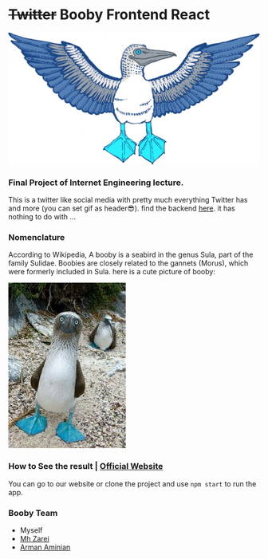 # ~~Twitter~~ Booby Frontend React
![Hell Yes](images/header_img.jpg)

### Final Project of Internet Engineering lecture.
This is a twitter like social media with pretty much everything Twitter has and more (you can set gif as header😎).
find the backend [here](https://github.com/arman-aminian/twitter-backend). it has nothing to do with ...

### Nomenclature
According to Wikipedia, A booby is a seabird in the genus Sula, part of the family Sulidae. Boobies are closely related to the gannets (Morus), which were formerly included in Sula.
here is a cute picture of booby:

![Booby](images/booby_img.jpg)

### How to See the result | [Official Website](https://booobier.herokuapp.com)
You can go to our website or clone the project and use `npm start` to run the app.


### Booby Team
- Myself
- [Mh Zarei](https://github.com/mhezarei)
- [Arman Aminian](https://github.com/arman-aminian)
